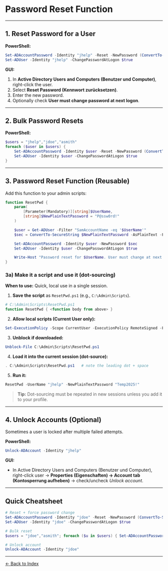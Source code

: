 # Password Reset Function

---

## 1. Reset Password for a User
**PowerShell:**
```powershell
Set-ADAccountPassword -Identity "jhelp" -Reset -NewPassword (ConvertTo-SecureString "NewP@ssw0rd!" -AsPlainText -Force)
Set-ADUser -Identity "jhelp" -ChangePasswordAtLogon $true
```

**GUI:**
1. In **Active Directory Users and Computers (Benutzer und Computer)**, right-click the user.
2. Select **Reset Password (Kennwort zurücksetzen)**.
3. Enter the new password.
4. Optionally check **User must change password at next logon**.

---

## 2. Bulk Password Resets
**PowerShell:**
```powershell
$users = "jhelp","jdoe","asmith"
foreach ($user in $users) {
    Set-ADAccountPassword -Identity $user -Reset -NewPassword (ConvertTo-SecureString "Welcome2025!" -AsPlainText -Force)
    Set-ADUser -Identity $user -ChangePasswordAtLogon $true
}
```

---

## 3. Password Reset Function (Reusable)
Add this function to your admin scripts:
```powershell
function ResetPwd {
    param(
        [Parameter(Mandatory)][string]$UserName,
        [string]$NewPlainTextPassword = "P@ssw0rd!"
    )

    $user = Get-ADUser -Filter "SamAccountName -eq '$UserName'"
    $sec = ConvertTo-SecureString $NewPlainTextPassword -AsPlainText -Force

    Set-ADAccountPassword -Identity $user -NewPassword $sec
    Set-ADUser -Identity $user -ChangePasswordAtLogon $true

    Write-Host "Password reset for $UserName. User must change at next logon."
}
```

### 3a) Make it a **script** and use it (dot-sourcing)
**When to use:** Quick, local use in a single session.

1) **Save the script** as `ResetPwd.ps1` (e.g., `C:\Admin\Scripts`).
```powershell
# C:\Admin\Scripts\ResetPwd.ps1
function ResetPwd { <function body from above> }
```
2) **Allow local scripts (Current User only):**
```powershell
Set-ExecutionPolicy -Scope CurrentUser -ExecutionPolicy RemoteSigned -Force
```
3) **Unblock if downloaded:**
```powershell
Unblock-File C:\Admin\Scripts\ResetPwd.ps1
```
4) **Load it into the current session (dot-source):**
```powershell
. C:\Admin\Scripts\ResetPwd.ps1   # note the leading dot + space
```
5) **Run it:**
```powershell
ResetPwd -UserName "jhelp" -NewPlainTextPassword "Temp2025!"
```
> **Tip:** Dot-sourcing must be repeated in new sessions unless you add it to your profile.

---

## 4. Unlock Accounts (Optional)
Sometimes a user is locked after multiple failed attempts.

**PowerShell:**
```powershell
Unlock-ADAccount -Identity "jhelp"
```

**GUI:**
- In Active Directory Users and Computers (Benutzer und Computer), right-click user -> **Properties (Eigenschaften) -> Account tab (Kontosperrung aufheben)** -> check/uncheck *Unlock account*.

---

## Quick Cheatsheet
```powershell
# Reset + force password change
Set-ADAccountPassword -Identity "jdoe" -Reset -NewPassword (ConvertTo-SecureString "TempP@ss1" -AsPlainText -Force)
Set-ADUser -Identity "jdoe" -ChangePasswordAtLogon $true

# Bulk reset
$users = "jdoe","asmith"; foreach ($u in $users) { Set-ADAccountPassword -Identity $u -Reset -NewPassword (ConvertTo-SecureString "Welcome2025!" -AsPlainText -Force); Set-ADUser -Identity $u -ChangePasswordAtLogon $true }

# Unlock account
Unlock-ADAccount -Identity "jdoe"
```

---

[← Back to Index](../AD.md)